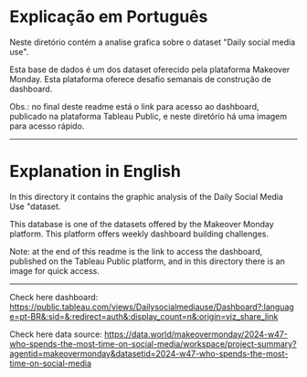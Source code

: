 # Explicação em Português

Neste diretório contém a analise grafica sobre o dataset "Daily social media use".

Esta base de dados é um dos dataset oferecido pela plataforma Makeover Monday. Esta plataforma oferece desafio semanais de construção de dashboard.

Obs.: no final deste readme está o link para acesso ao dashboard, publicado na plataforma Tableau Public, e neste diretório há uma imagem para acesso rápido.


---

# Explanation in English

In this directory it contains the graphic analysis of the Daily Social Media Use "dataset.

This database is one of the datasets offered by the Makeover Monday platform. This platform offers weekly dashboard building challenges.

Note: at the end of this readme is the link to access the dashboard, published on the Tableau Public platform, and in this directory there is an image for quick access.


---

Check here dashboard: https://public.tableau.com/views/Dailysocialmediause/Dashboard?:language=pt-BR&:sid=&:redirect=auth&:display_count=n&:origin=viz_share_link

Check here data source: https://data.world/makeovermonday/2024-w47-who-spends-the-most-time-on-social-media/workspace/project-summary?agentid=makeovermonday&datasetid=2024-w47-who-spends-the-most-time-on-social-media
